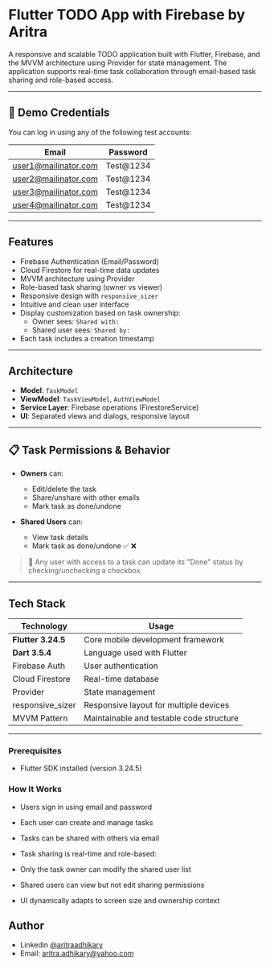 # Flutter TODO App with Firebase by Aritra

A responsive and scalable TODO application built with Flutter, Firebase, and the MVVM architecture using Provider for state management. The application supports real-time task collaboration through email-based task sharing and role-based access.

---

## 🔐 Demo Credentials

You can log in using any of the following test accounts:

| Email                     | Password    |
|--------------------------|-------------|
| user1@mailinator.com     | Test@1234   |
| user2@mailinator.com     | Test@1234   |
| user3@mailinator.com     | Test@1234   |
| user4@mailinator.com     | Test@1234   |

---

## Features

- Firebase Authentication (Email/Password)
- Cloud Firestore for real-time data updates
- MVVM architecture using Provider
- Role-based task sharing (owner vs viewer)
- Responsive design with `responsive_sizer`
- Intuitive and clean user interface
- Display customization based on task ownership:
    - Owner sees: `Shared with:`
    - Shared user sees: `Shared by:`
- Each task includes a creation timestamp

---

## Architecture

- **Model**: `TaskModel`
- **ViewModel**: `TaskViewModel`, `AuthViewModel`
- **Service Layer**: Firebase operations (FirestoreService)
- **UI**: Separated views and dialogs, responsive layout

---

## 📋 Task Permissions & Behavior

- **Owners** can:
  - Edit/delete the task
  - Share/unshare with other emails
  - Mark task as done/undone

- **Shared Users** can:
  - View task details
  - Mark task as done/undone ✅ ❌

> 🔄 Any user with access to a task can update its "Done" status by checking/unchecking a checkbox.

---

## Tech Stack

| Technology         | Usage                                      |
|--------------------|--------------------------------------------|
| **Flutter 3.24.5** | Core mobile development framework          |
| **Dart 3.5.4**     | Language used with Flutter                 |
| Firebase Auth      | User authentication                       |
| Cloud Firestore    | Real-time database                         |
| Provider           | State management                           |
| responsive_sizer   | Responsive layout for multiple devices     |
| MVVM Pattern       | Maintainable and testable code structure   |


---

### Prerequisites

- Flutter SDK installed (version 3.24.5)

### How It Works

- Users sign in using email and password

- Each user can create and manage tasks

- Tasks can be shared with others via email

- Task sharing is real-time and role-based:

- Only the task owner can modify the shared user list

- Shared users can view but not edit sharing permissions

- UI dynamically adapts to screen size and ownership context

## Author

- Linkedin [@aritraadhikary](https://www.linkedin.com/in/aritraadhikary)
- Email: [aritra.adhikary@yahoo.com](aritra.adhikary@yahoo.com)



